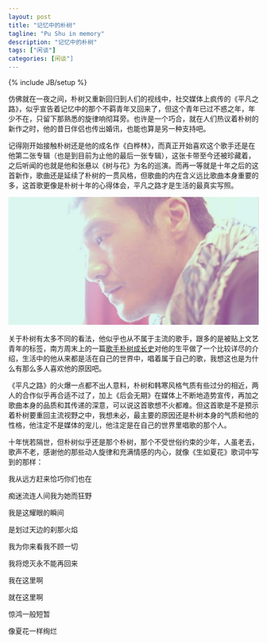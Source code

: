 ```yaml
---
layout: post
title: "记忆中的朴树"
tagline: "Pu Shu in memory"
description: "记忆中的朴树"
tags: ["闲谈"]
categories: [闲谈"]
---
```

{% include JB/setup %}


仿佛就在一夜之间，朴树又重新回归到人们的视线中，社交媒体上疯传的《平凡之路》，似乎宣告着记忆中的那个不羁青年又回来了，但这个青年已过不惑之年，年少不在，只留下那熟悉的旋律响彻耳旁。也许是一个巧合，就在人们热议着朴树的新作之时，他的昔日伴侣也传出婚讯，也能也算是另一种支持吧。

记得刚开始接触朴树还是他的成名作《白桦林》，而真正开始喜欢这个歌手还是在他第二张专辑（也是到目前为止他的最后一张专辑），这张卡带至今还被珍藏着，之后听闻的也就是他和张悬以《树与花》为名的巡演。而再一等就是十年之后的这首新作，歌曲还是延续了朴树的一贯风格，但歌曲的内在含义远比歌曲本身重要的多，这首歌更像是朴树十年的心得体会，平凡之路才是生活的最真实写照。

<img src="/assets/media/20140717_1.jpg" alt="Pic" class="img-center">

关于朴树有太多不同的看法，他似乎也从不属于主流的歌手，跟多的是被贴上文艺青年的标签，南方周末上的一篇[歌手朴树成长史][post]对他的生平做了一个比较详尽的介绍，生活中的他从来都是活在自己的世界中，唱着属于自己的歌，我想这也是为什么有那么多人喜欢他的原因吧。

[post]: http://weibo.com/p/1001603733355169488204

《平凡之路》的火爆一点都不出人意料，朴树和韩寒风格气质有些过分的相近，两人的合作似乎再合适不过了，加上《后会无期》在媒体上不断地造势宣传，再加之歌曲本身的品质和其传递的深意，可以说这首歌想不火都难。但这首歌是不是预示着朴树要重回主流视野之中，我想未必，最主要的原因还是朴树本身的气质和他的性格，他注定不是媒体的宠儿，他注定是在自己的世界里唱歌的那个人。

十年恍若隔世，但朴树似乎还是那个朴树，那个不受世俗约束的少年，人虽老去，歌声不老，感谢他的那些动人旋律和充满情感的内心，就像《生如夏花》歌词中写到的那样：

我从远方赶来恰巧你们也在

痴迷流连人间我为她而狂野

我是这耀眼的瞬间

是划过天边的刹那火焰

我为你来看我不顾一切

我将熄灭永不能再回来

我在这里啊

就在这里啊

惊鸿一般短暂

像夏花一样绚烂

















